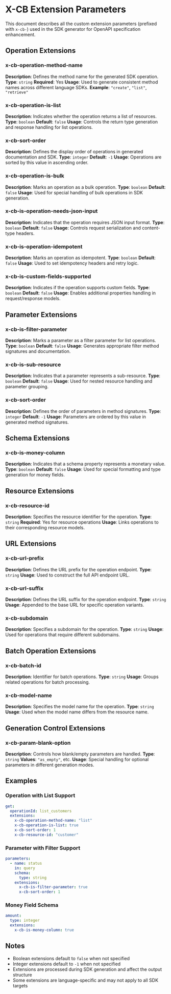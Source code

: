 # X-CB Extension Parameters

This document describes all the custom extension parameters (prefixed with `x-cb-`) used in the SDK generator for OpenAPI specification enhancement.

## Operation Extensions

### x-cb-operation-method-name
**Description**: Defines the method name for the generated SDK operation.
**Type**: `string`
**Required**: Yes
**Usage**: Used to generate consistent method names across different language SDKs.
**Example**: `"create"`, `"list"`, `"retrieve"`

### x-cb-operation-is-list
**Description**: Indicates whether the operation returns a list of resources.
**Type**: `boolean`
**Default**: `false`
**Usage**: Controls the return type generation and response handling for list operations.

### x-cb-sort-order
**Description**: Defines the display order of operations in generated documentation and SDK.
**Type**: `integer`
**Default**: `-1`
**Usage**: Operations are sorted by this value in ascending order.

### x-cb-operation-is-bulk
**Description**: Marks an operation as a bulk operation.
**Type**: `boolean`
**Default**: `false`
**Usage**: Used for special handling of bulk operations in SDK generation.

### x-cb-is-operation-needs-json-input
**Description**: Indicates that the operation requires JSON input format.
**Type**: `boolean`
**Default**: `false`
**Usage**: Controls request serialization and content-type headers.

### x-cb-is-operation-idempotent
**Description**: Marks an operation as idempotent.
**Type**: `boolean`
**Default**: `false`
**Usage**: Used to set idempotency headers and retry logic.

### x-cb-is-custom-fields-supported
**Description**: Indicates if the operation supports custom fields.
**Type**: `boolean`
**Default**: `false`
**Usage**: Enables additional properties handling in request/response models.

## Parameter Extensions

### x-cb-is-filter-parameter
**Description**: Marks a parameter as a filter parameter for list operations.
**Type**: `boolean`
**Default**: `false`
**Usage**: Generates appropriate filter method signatures and documentation.

### x-cb-is-sub-resource
**Description**: Indicates that a parameter represents a sub-resource.
**Type**: `boolean`
**Default**: `false`
**Usage**: Used for nested resource handling and parameter grouping.

### x-cb-sort-order
**Description**: Defines the order of parameters in method signatures.
**Type**: `integer`
**Default**: `-1`
**Usage**: Parameters are ordered by this value in generated method signatures.

## Schema Extensions

### x-cb-is-money-column
**Description**: Indicates that a schema property represents a monetary value.
**Type**: `boolean`
**Default**: `false`
**Usage**: Used for special formatting and type generation for money fields.

## Resource Extensions

### x-cb-resource-id
**Description**: Specifies the resource identifier for the operation.
**Type**: `string`
**Required**: Yes for resource operations
**Usage**: Links operations to their corresponding resource models.

## URL Extensions

### x-cb-url-prefix
**Description**: Defines the URL prefix for the operation endpoint.
**Type**: `string`
**Usage**: Used to construct the full API endpoint URL.

### x-cb-url-suffix
**Description**: Defines the URL suffix for the operation endpoint.
**Type**: `string`
**Usage**: Appended to the base URL for specific operation variants.

### x-cb-subdomain
**Description**: Specifies a subdomain for the operation.
**Type**: `string`
**Usage**: Used for operations that require different subdomains.

## Batch Operation Extensions

### x-cb-batch-id
**Description**: Identifier for batch operations.
**Type**: `string`
**Usage**: Groups related operations for batch processing.

### x-cb-model-name
**Description**: Specifies the model name for the operation.
**Type**: `string`
**Usage**: Used when the model name differs from the resource name.

## Generation Control Extensions

### x-cb-param-blank-option
**Description**: Controls how blank/empty parameters are handled.
**Type**: `string`
**Values**: `"as_empty"`, etc.
**Usage**: Special handling for optional parameters in different generation modes.

## Examples

### Operation with List Support
```yaml
get:
  operationId: list_customers
  extensions:
    x-cb-operation-method-name: "list"
    x-cb-operation-is-list: true
    x-cb-sort-order: 1
    x-cb-resource-id: "customer"
```

### Parameter with Filter Support
```yaml
parameters:
  - name: status
    in: query
    schema:
      type: string
    extensions:
      x-cb-is-filter-parameter: true
      x-cb-sort-order: 1
```

### Money Field Schema
```yaml
amount:
  type: integer
  extensions:
    x-cb-is-money-column: true
```

## Notes

- Boolean extensions default to `false` when not specified
- Integer extensions default to `-1` when not specified
- Extensions are processed during SDK generation and affect the output structure
- Some extensions are language-specific and may not apply to all SDK targets
